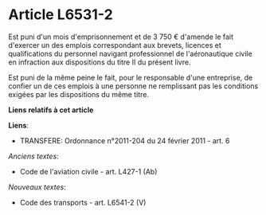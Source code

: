 # Article L6531-2

Est puni d'un mois d'emprisonnement et de 3 750 € d'amende le fait d'exercer un des emplois correspondant aux brevets,
licences et qualifications du personnel navigant professionnel de l'aéronautique civile en infraction aux dispositions du
titre II du présent livre.

Est puni de la même peine le fait, pour le responsable d'une entreprise, de confier un de ces emplois à une personne ne
remplissant pas les conditions exigées par les dispositions du même titre.

**Liens relatifs à cet article**

**Liens**:

  - TRANSFERE: Ordonnance n°2011-204 du 24 février 2011 - art. 6

_Anciens textes_:

  - Code de l'aviation civile - art. L427-1 (Ab)

_Nouveaux textes_:

  - Code des transports - art. L6541-2 (V)
